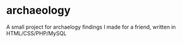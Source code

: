 # archaeology
A small project for archaelogy findings I made for a friend, written in HTML/CSS/PHP/MySQL
